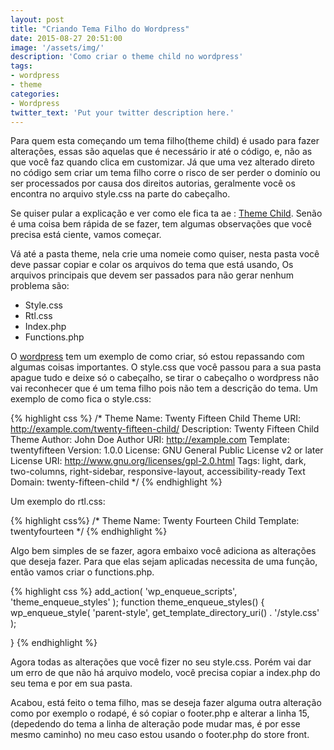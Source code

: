 ```yaml
---
layout: post
title: "Criando Tema Filho do Wordpress"
date: 2015-08-27 20:51:00
image: '/assets/img/'
description: 'Como criar o theme child no wordpress'
tags:
- wordpress
- theme
categories:
- Wordpress
twitter_text: 'Put your twitter description here.'
---
```


Para quem esta começando um tema filho(theme child) é usado para fazer alterações, essas são aquelas que é necessário ir até o código, e, não as que você faz quando clica em customizar. Já que uma vez alterado direto no código sem criar um tema filho corre o risco de ser perder o dominío ou ser processados por causa dos direitos autorias, geralmente você os encontra no arquivo style.css na parte do cabeçalho.

Se quiser pular a explicação e ver como ele fica ta ae : [Theme Child](https://github.com/aboutlucas/loja/tree/master/).
Senão é uma coisa bem rápida de se fazer, tem algumas observações que você precisa está ciente, vamos começar.

Vá até a pasta theme, nela crie uma nomeie como quiser, nesta pasta você deve passar copiar e colar os arquivos do tema que está usando,
Os arquivos principais que devem ser passados para não gerar nenhum problema são:

- Style.css
- Rtl.css
- Index.php
- Functions.php

O [wordpress](https://codex.wordpress.org/Child_Themes/) tem um exemplo de como criar, só estou repassando com algumas coisas importantes.
O style.css que você passou para a sua pasta apague tudo e deixe só o cabeçalho, se tirar o cabeçalho o wordpress não vai reconhecer que é um
tema filho pois não tem a descrição do tema.
Um exemplo de como fica o style.css:

{% highlight css %}
/*
 Theme Name:   Twenty Fifteen Child
 Theme URI:    http://example.com/twenty-fifteen-child/
 Description:  Twenty Fifteen Child Theme
 Author:       John Doe
 Author URI:   http://example.com
 Template:     twentyfifteen
 Version:      1.0.0
 License:      GNU General Public License v2 or later
 License URI:  http://www.gnu.org/licenses/gpl-2.0.html
 Tags:         light, dark, two-columns, right-sidebar, responsive-layout, accessibility-ready
 Text Domain:  twenty-fifteen-child
*/
{% endhighlight %}

Um exemplo do rtl.css:

{% highlight css%}
/*
Theme Name: Twenty Fourteen Child
Template: twentyfourteen
*/
{% endhighlight %}

Algo bem simples de se fazer, agora embaixo você adiciona as alterações que deseja fazer.
Para que elas sejam aplicadas necessita de uma função, então vamos criar o functions.php.

{% highlight css %}
add_action( 'wp_enqueue_scripts', 'theme_enqueue_styles' );
function theme_enqueue_styles() {
    wp_enqueue_style( 'parent-style', get_template_directory_uri() . '/style.css' );

}
{% endhighlight %}

Agora todas as alterações que você fizer no seu style.css. Porém vai dar um erro de que não há arquivo modelo,
você precisa copiar a index.php do seu tema e por em sua pasta.

Acabou, está feito o tema filho, mas se deseja fazer alguma outra alteração como por exemplo o rodapé, é só copiar o footer.php e 
alterar a linha 15, (depedendo do tema a linha de alteração pode mudar mas, é por esse mesmo caminho) no meu caso estou usando 
o footer.php do store front.

